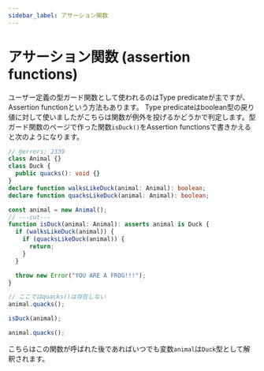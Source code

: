```yaml
---
sidebar_label: アサーション関数
---
```


# アサーション関数 (assertion functions)

ユーザー定義の型ガード関数として使われるのはType predicateが主ですが、Assertion functionという方法もあります。
Type predicateはboolean型の戻り値に対して使いましたがこちらは関数が例外を投げるかどうかで判定します。型ガード関数のページで作った関数`isDuck()`をAssertion functionsで書きかえると次のようになります。

```ts twoslash
// @errors: 2339
class Animal {}
class Duck {
  public quacks(): void {}
}
declare function walksLikeDuck(animal: Animal): boolean;
declare function quacksLikeDuck(animal: Animal): boolean;

const animal = new Animal();
// ---cut---
function isDuck(animal: Animal): asserts animal is Duck {
  if (walksLikeDuck(animal)) {
    if (quacksLikeDuck(animal)) {
      return;
    }
  }

  throw new Error("YOU ARE A FROG!!!");
}

// ここではquacks()は存在しない
animal.quacks();

isDuck(animal);

animal.quacks();
```

こちらはこの関数が呼ばれた後であればいつでも変数`animal`は`Duck`型として解釈されます。

